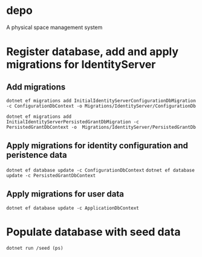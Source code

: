 # depo
A physical space management system


# Register database, add and apply migrations for IdentityServer
## Add migrations

`dotnet ef migrations add InitialIdentityServerConfigurationDbMigration -c ConfigurationDbContext -o Migrations/IdentityServer/ConfigurationDb`

`dotnet ef migrations add InitialIdentityServerPersistedGrantDbMigration -c PersistedGrantDbContext -o  Migrations/IdentityServer/PersistedGrantDb`

## Apply migrations for identity configuration and peristence data
`dotnet ef database update -c ConfigurationDbContext`
`dotnet ef database update -c PersistedGrantDbContext`

## Apply migrations for user data
`dotnet ef database update -c ApplicationDbContext`


# Populate database with seed data
`dotnet run /seed (ps)`
